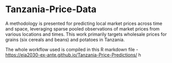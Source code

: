 # Tanzania-Price-Data

A methodology is presented for predicting local market prices across time and space, leveraging sparse pooled observations of market prices from various locations and times. This work primarily targets wholesale prices for grains (six cereals and beans) and potatoes in Tanzania. 

The whole workflow used is compiled in this R markdown file - https://eia2030-ex-ante.github.io/Tanzania-Price-Predictions/
h
